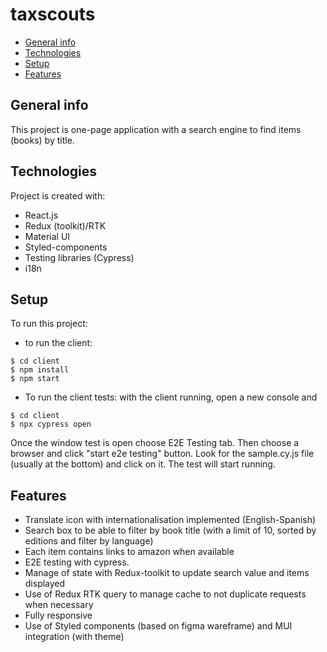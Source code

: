 # taxscouts

- [General info](#general-info)
- [Technologies](#technologies)
- [Setup](#setup)
- [Features](#features)

## General info

This project is one-page application with a search engine to find items (books) by title.

## Technologies

Project is created with:

- React.js
- Redux (toolkit)/RTK
- Material UI
- Styled-components
- Testing libraries (Cypress)
- i18n

## Setup

To run this project:

- to run the client:

```
$ cd client
$ npm install
$ npm start
```

- To run the client tests:
  with the client running, open a new console and

```
$ cd client
$ npx cypress open
```

Once the window test is open choose E2E Testing tab. Then choose a browser and click "start e2e testing" button. Look for the sample.cy.js file (usually at the bottom) and click on it. The test will start running.

## Features

- Translate icon with internationalisation implemented (English-Spanish)
- Search box to be able to filter by book title (with a limit of 10, sorted by editions and filter by language)
- Each item contains links to amazon when available
- E2E testing with cypress.
- Manage of state with Redux-toolkit to update search value and items displayed
- Use of Redux RTK query to manage cache to not duplicate requests when necessary
- Fully responsive
- Use of Styled components (based on figma wareframe) and MUI integration (with theme)
